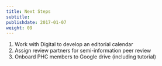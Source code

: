 ```yaml
---
title: Next Steps
subtitle:
publishdate: 2017-01-07
weight: 09
---
```


1. Work with Digital to develop an editorial calendar
2. Assign review partners for semi-information peer review
3. Onboard PHC members to Google drive (including tutorial)
